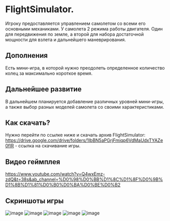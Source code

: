 # FlightSimulator.  
Игроку предоставляется управлением самолетом со всеми его основными механиками. У самолета 2 режима работы двигателя. 
Один для передвижения по земле, а второй для набора достаточной мощности для взлета и дальнейшего маневрирования.  
## Дополнения  
Есть мини-игра, в которой нужно преодолеть определенное количество колец за максимально короткое время.
## Дальнейшее развитие
В дальнейшем планируется добавление различных уровней мини-игры, а также выбор разных моделей самолета со своими характеристиками.
## Как скачать?  
Нужно перейти по ссылке ниже и скачать архив FlightSimulator:
https://drive.google.com/drive/folders/1IbBN5aPGrjFmiqp6VdMaUdxTYAZe0fIR - ссылка на скачивание игры.  
## Видео геймплея  
https://www.youtube.com/watch?v=Q4wxEmz-zdQ&t=38s&ab_channel=%D0%98%D0%BB%D1%8C%D1%8F%D0%9B%D1%8B%D1%81%D0%B0%D0%BA%D0%BE%D0%B2
## Скриншоты игры
![image](https://user-images.githubusercontent.com/55603036/111763508-48647a00-88b3-11eb-9b86-1cd42a9a33f2.png)
![image](https://user-images.githubusercontent.com/55603036/111763899-ae510180-88b3-11eb-9fe3-17356fa39a9c.png)
![image](https://user-images.githubusercontent.com/55603036/111763984-c7f24900-88b3-11eb-9131-8f392c1a7fec.png)
![image](https://user-images.githubusercontent.com/55603036/111764016-d04a8400-88b3-11eb-876e-9c191e7a60cc.png)
![image](https://user-images.githubusercontent.com/55603036/111764144-f2dc9d00-88b3-11eb-82e2-4c07e8002a5e.png)
